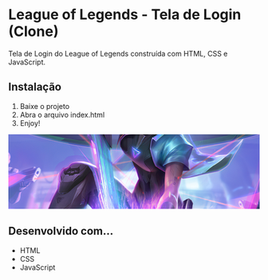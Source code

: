 # League of Legends - Tela de Login (Clone)
Tela de Login do League of Legends construída com HTML, CSS e JavaScript.

## Instalação
1. Baixe o projeto
2. Abra o arquivo index.html
3. Enjoy!

<img style="object-fit: none; width: 100%; height: 150px; " src="https://github.com/lucasfrag/League-of-Legends-Login-Clone/blob/master/images/wallpaper.jpg" >

## Desenvolvido com...

* HTML
* CSS
* JavaScript
